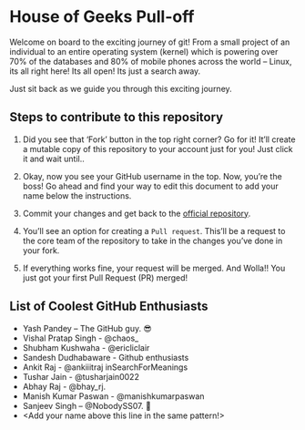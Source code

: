 # House of Geeks Pull-off

Welcome on board to the exciting journey of git! From a small project of
an individual to an entire operating system (kernel) which is powering
over 70% of the databases and 80% of mobile phones across the world –
Linux, its all right here! Its all open! Its just a search away.

Just sit back as we guide you through this exciting journey.

## Steps to contribute to this repository

1. Did you see that ‘Fork’ button in the top right corner? Go for it!
It’ll create a mutable copy of this repository to your account just
for you! Just click it and wait until..

1. Okay, now you see your GitHub username in the top. Now, you’re the
boss! Go ahead and find your way to edit this document to add your
name below the instructions.

1. Commit your changes and get back to the [official repository](https://github.com/houseofgeeks/pull-off).

1. You’ll see an option for creating a `Pull request`. This’ll be a
request to the core team of the repository to take in the changes
you’ve done in your fork.

1. If everything works fine, your request will be merged. And Wolla!!
You just got your first Pull Request (PR) merged!


## List of Coolest GitHub Enthusiasts

- Yash Pandey – The GitHub guy. :sunglasses:
- Vishal Pratap Singh - @chaos_
- Shubham Kushwaha - @ericliclair
- Sandesh Dudhabaware - Github enthusiasts
- Ankit Raj - @ankiiitraj inSearchForMeanings 
- Tushar Jain - @tusharjain0022
- Abhay Raj - @bhay_rj.
- Manish Kumar Paswan - @manishkumarpaswan
- Sanjeev Singh – @NobodySS07. :clown_face:
- <Add your name above this line in the same pattern!>

